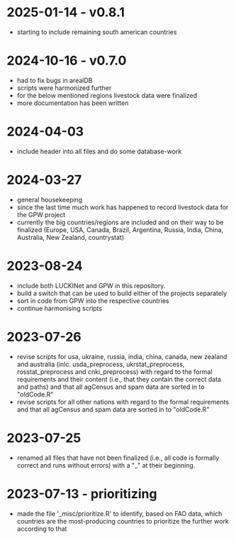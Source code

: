 # 2025-01-14 - v0.8.1

- starting to include remaining south american countries

# 2024-10-16 - v0.7.0

- had to fix bugs in arealDB
- scripts were harmonized further
- for the below mentioned regions livestock data were finalized
- more documentation has been written 

# 2024-04-03

- include header into all files and do some database-work

# 2024-03-27

- general housekeeping
- since the last time much work has happened to record livestock data for the GPW project
- currently the big countries/regions are included and on their way to be finalized (Europe, USA, Canada, Brazil, Argentina, Russia, India, China, Australia, New Zealand, countrystat)

# 2023-08-24

- include both LUCKINet and GPW in this repository.
- build a switch that can be used to build either of the projects separately
- sort in code from GPW into the respective countries
- continue harmonising scripts

# 2023-07-26

- revise scripts for usa, ukraine, russia, india, china, canada, new zealand and australia (inlc. usda_preprocess, ukrstat_preprocess, rosstat_preprocess and cnki_preprocess) with regard to the formal requirements and their content (i.e., that they contain the correct data and paths) and that all agCensus and spam data are sorted in to "oldCode.R"
- revise scripts for all other nations with regard to the formal requirements and that all agCensus and spam data are sorted in to "oldCode.R"

# 2023-07-25

- renamed all files that have not been finalized (i.e., all code is formally correct and runs without errors) with a "_" at their beginning.

# 2023-07-13 - prioritizing

- made the file '_misc/prioritize.R' to identify, based on FAO data, which countries are the most-producing countries to prioritize the further work according to that
